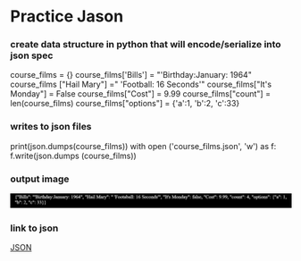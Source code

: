 # Practice Jason

### create data structure in python that will encode/serialize into json spec
course_films  =  {}
course_films['Bills'] = "'Birthday:January: 1964"
course_films ["Hail Mary"] =" 'Football: 16 Seconds'"
course_films["It's Monday"] = False
course_films["Cost"] = 9.99
course_films["count"] = len(course_films)
course_films["options"] = {'a':1, 'b':2, 'c':33}

### writes to json files
print(json.dumps(course_films))
with open ('course_films.json', 'w') as f:
  f.write(json.dumps (course_films))

  ### output image
  ![{"Bills": "'Birthday:January: 1964", "Hail Mary": " 'Footaball: 16 Seconds'", "It's Monday": false, "Cost": 9.99, "count": 4, "options": {"a": 1, "b": 2, "c": 33}}](img/output.jpg "image output")

  ### link to json
[JSON](  https://www.json.org/json-en.html)